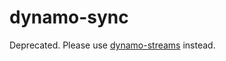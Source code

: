 dynamo-sync
===========

Deprecated. Please use [dynamo-streams](https://github.com/jed/dynamo-streams#dbstreamscreatescansyncstreamparams) instead.
